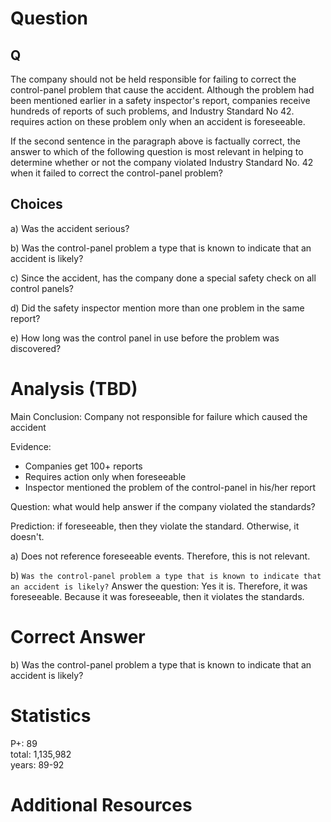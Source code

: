 # Question

## Q
The company should not be held responsible for failing to correct the control-panel problem that cause the accident. Although the problem had been mentioned earlier in a safety inspector's report, companies receive hundreds of reports of such problems, and Industry Standard No 42. requires action on these problem only when an accident is foreseeable.

If the second sentence in the paragraph above is factually correct, the answer to which of the following question is most relevant in helping to determine whether or not the company violated Industry Standard No. 42 when it failed to correct the control-panel problem?

## Choices
a) Was the accident serious?  

b) Was the control-panel problem a type that is known to indicate that an accident is likely?  

c) Since the accident, has the company done a special safety check on all control panels?  

d) Did the safety inspector mention more than one problem in the same report?  

e) How long was the control panel in use before the problem was discovered?  



# Analysis (TBD)

Main Conclusion: Company not responsible for failure which caused the accident

Evidence:  
* Companies get 100+ reports
* Requires action only when foreseeable
* Inspector mentioned the problem of the control-panel in his/her report

Question: what would help answer if the company violated the standards?

Prediction:
if foreseeable, then they violate the standard. Otherwise, it doesn't.

a) Does not reference foreseeable events. Therefore, this is not relevant.  

b) `Was the control-panel problem a type that is known to indicate that an accident is likely?` Answer the question: Yes it is. Therefore, it was foreseeable. Because it was foreseeable, then it violates the standards.

# Correct Answer

b) Was the control-panel problem a type that is known to indicate that an accident is likely?  

# Statistics
P+: 89  
total: 1,135,982  
years: 89-92

# Additional Resources